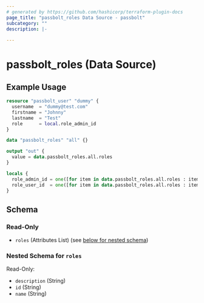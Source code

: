 ```yaml
---
# generated by https://github.com/hashicorp/terraform-plugin-docs
page_title: "passbolt_roles Data Source - passbolt"
subcategory: ""
description: |-
  
---
```


# passbolt_roles (Data Source)



## Example Usage

```terraform
resource "passbolt_user" "dummy" {
  username  = "dummy@test.com"
  firstname = "Johnny"
  lastname  = "Test"
  role      = local.role_admin_id
}

data "passbolt_roles" "all" {}

output "out" {
  value = data.passbolt_roles.all.roles
}

locals {
  role_admin_id = one([for item in data.passbolt_roles.all.roles : item if item.name == "admin"]).id
  role_user_id  = one([for item in data.passbolt_roles.all.roles : item if item.name == "user"]).id
}
```

<!-- schema generated by tfplugindocs -->
## Schema

### Read-Only

- `roles` (Attributes List) (see [below for nested schema](#nestedatt--roles))

<a id="nestedatt--roles"></a>
### Nested Schema for `roles`

Read-Only:

- `description` (String)
- `id` (String)
- `name` (String)
